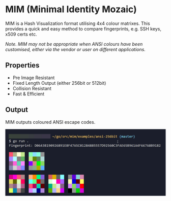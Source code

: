 # MIM (Minimal Identity Mozaic)

MIM is a Hash Visualization format utilising 4x4 colour matrixes. This provides a quick and easy method to compare fingerprints, e.g. SSH keys, x509 certs etc.

*Note. MIM may not be appropriate when ANSI colours have been customised, either via the vendor or user on different applications.*

## Properties
- Pre Image Resistant
- Fixed Length Output (either 256bit or 512bit)
- Collision Resistant
- Fast & Efficient

## Output

MIM outputs coloured ANSI escape codes.

![MIM Mozaic output](./.github/images/mim.png)